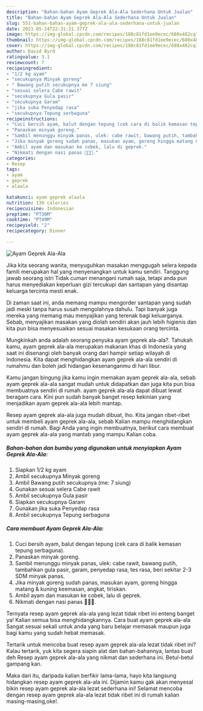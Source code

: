 ```yaml
---
description: "Bahan-bahan Ayam Geprek Ala-Ala Sederhana Untuk Jualan"
title: "Bahan-bahan Ayam Geprek Ala-Ala Sederhana Untuk Jualan"
slug: 551-bahan-bahan-ayam-geprek-ala-ala-sederhana-untuk-jualan
date: 2021-05-24T22:31:21.377Z
image: https://img-global.cpcdn.com/recipes/188c81fd1ee9ecec/680x482cq70/ayam-geprek-ala-ala-foto-resep-utama.jpg
thumbnail: https://img-global.cpcdn.com/recipes/188c81fd1ee9ecec/680x482cq70/ayam-geprek-ala-ala-foto-resep-utama.jpg
cover: https://img-global.cpcdn.com/recipes/188c81fd1ee9ecec/680x482cq70/ayam-geprek-ala-ala-foto-resep-utama.jpg
author: David Byrd
ratingvalue: 3.1
reviewcount: 7
recipeingredient:
- "1/2 kg ayam"
- "secukupnya Minyak goreng"
- " Bawang putih secukupnya me 7 siung"
- "sesuai selera Cabe rawit"
- "secukupnya Gula pasir"
- "secukupnya Garam"
- "jika suka Penyedap rasa"
- "secukupnya Tepung serbaguna"
recipeinstructions:
- "Cuci bersih ayam, balut dengan tepung (cek cara di balik kemasan tepung serbaguna)."
- "Panaskan minyak goreng."
- "Sambil menunggu minyak panas, ulek: cabe rawit, bawang putih, tambahkan gula pasir, garam, penyedap rasa, tes rasa, beri sekitar 2-3 SDM minyak panas."
- "Jika minyak goreng sudah panas, masukan ayam, goreng hingga matang &amp; kuning keemasan, angkat, tiriskan."
- "Ambil ayam dan masukan ke cobek, lalu di geprek."
- "Nikmati dengan nasi panas 🥰🥰🥰."
categories:
- Resep
tags:
- ayam
- geprek
- alaala

katakunci: ayam geprek alaala 
nutrition: 139 calories
recipecuisine: Indonesian
preptime: "PT30M"
cooktime: "PT49M"
recipeyield: "2"
recipecategory: Dinner

---
```



![Ayam Geprek Ala-Ala](https://img-global.cpcdn.com/recipes/188c81fd1ee9ecec/680x482cq70/ayam-geprek-ala-ala-foto-resep-utama.jpg)

Jika kita seorang wanita, menyuguhkan masakan menggugah selera kepada famili merupakan hal yang menyenangkan untuk kamu sendiri. Tanggung jawab seorang istri Tidak cuman menangani rumah saja, tetapi anda pun harus menyediakan keperluan gizi tercukupi dan santapan yang disantap keluarga tercinta mesti enak.

Di zaman  saat ini, anda memang mampu mengorder santapan yang sudah jadi meski tanpa harus susah mengolahnya dahulu. Tapi banyak juga mereka yang memang mau menyajikan yang terenak bagi keluarganya. Sebab, menyajikan masakan yang diolah sendiri akan jauh lebih higienis dan kita pun bisa menyesuaikan sesuai masakan kesukaan orang tercinta. 



Mungkinkah anda adalah seorang penyuka ayam geprek ala-ala?. Tahukah kamu, ayam geprek ala-ala merupakan makanan khas di Indonesia yang saat ini disenangi oleh banyak orang dari hampir setiap wilayah di Indonesia. Kita dapat menghidangkan ayam geprek ala-ala sendiri di rumahmu dan boleh jadi hidangan kesenanganmu di hari libur.

Kamu jangan bingung jika kamu ingin memakan ayam geprek ala-ala, sebab ayam geprek ala-ala sangat mudah untuk didapatkan dan juga kita pun bisa membuatnya sendiri di rumah. ayam geprek ala-ala dapat dibuat lewat beragam cara. Kini pun sudah banyak banget resep kekinian yang menjadikan ayam geprek ala-ala lebih mantap.

Resep ayam geprek ala-ala juga mudah dibuat, lho. Kita jangan ribet-ribet untuk membeli ayam geprek ala-ala, sebab Kalian mampu menghidangkan sendiri di rumah. Bagi Anda yang ingin membuatnya, berikut cara membuat ayam geprek ala-ala yang mantab yang mampu Kalian coba.

<!--inarticleads1-->

##### Bahan-bahan dan bumbu yang digunakan untuk menyiapkan Ayam Geprek Ala-Ala:

1. Siapkan 1/2 kg ayam
1. Ambil secukupnya Minyak goreng
1. Ambil  Bawang putih secukupnya (me: 7 siung)
1. Gunakan sesuai selera Cabe rawit
1. Ambil secukupnya Gula pasir
1. Siapkan secukupnya Garam
1. Gunakan jika suka Penyedap rasa
1. Ambil secukupnya Tepung serbaguna




<!--inarticleads2-->

##### Cara membuat Ayam Geprek Ala-Ala:

1. Cuci bersih ayam, balut dengan tepung (cek cara di balik kemasan tepung serbaguna).
1. Panaskan minyak goreng.
1. Sambil menunggu minyak panas, ulek: cabe rawit, bawang putih, tambahkan gula pasir, garam, penyedap rasa, tes rasa, beri sekitar 2-3 SDM minyak panas.
1. Jika minyak goreng sudah panas, masukan ayam, goreng hingga matang &amp; kuning keemasan, angkat, tiriskan.
1. Ambil ayam dan masukan ke cobek, lalu di geprek.
1. Nikmati dengan nasi panas 🥰🥰🥰.




Ternyata resep ayam geprek ala-ala yang lezat tidak ribet ini enteng banget ya! Kalian semua bisa menghidangkannya. Cara buat ayam geprek ala-ala Sangat sesuai sekali untuk anda yang baru belajar memasak maupun juga bagi kamu yang sudah hebat memasak.

Tertarik untuk mencoba buat resep ayam geprek ala-ala lezat tidak ribet ini? Kalau tertarik, yuk kita segera siapin alat dan bahan-bahannya, lantas buat deh Resep ayam geprek ala-ala yang nikmat dan sederhana ini. Betul-betul gampang kan. 

Maka dari itu, daripada kalian berfikir lama-lama, hayo kita langsung hidangkan resep ayam geprek ala-ala ini. Dijamin kamu gak akan menyesal bikin resep ayam geprek ala-ala lezat sederhana ini! Selamat mencoba dengan resep ayam geprek ala-ala lezat tidak ribet ini di rumah kalian masing-masing,oke!.

